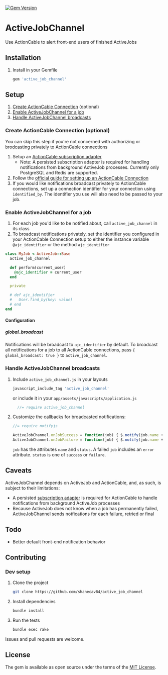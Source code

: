 [![Gem Version](https://badge.fury.io/rb/active_job_channel.svg)](https://badge.fury.io/rb/active_job_channel)

# ActiveJobChannel
Use ActionCable to alert front-end users of finished ActiveJobs

## Installation
1. Install in your Gemfile

    ```ruby
    gem 'active_job_channel'
    ```

## Setup
1. [Create ActionCable Connection](#create-actioncable-connection-optional) (optional)
2. [Enable ActiveJobChannel for a job](#enable-activejobchannel-for-a-job)
3. [Handle ActiveJobChannel broadcasts](#handle-activejobchannel-broadcasts)

### Create ActionCable Connection (optional)

You can skip this step if you're not concerned with authorizing or brodcasting 
privately to ActionCable connections

1. Setup an [ActionCable subscription adapter](http://edgeguides.rubyonrails.org/action_cable_overview.html#subscription-adapter)
    * Note: A persisted subscription adapter is required for handling notifications
    from background ActiveJob processes. Currently only PostgreSQL and Redis
    are supported.
2. Follow the [official guide for setting up an ActionCable Connection](http://guides.rubyonrails.org/action_cable_overview.html#server-side-components-connections)
3. If you would like notifications broadcast privately to ActionCable 
    connections, set up a connection identifier for your connection using 
    `identified_by`. The identifier you use will also need to be passed to your 
    job.

### Enable ActiveJobChannel for a job
1. For each job you'd like to be notified about, call `active_job_channel` in 
    its class
2. To broadcast notifications privately, set the identifier you configured in
    your ActionCable Connection setup to either the instance variable 
    `@ajc_identifier` or the method `ajc_identifier`

```ruby
class MyJob < ActiveJob::Base
  active_job_channel

  def perform(current_user)
    @ajc_identifier = current_user
  end

  private

  # def ajc_identifier
  #   User.find_by(key: value)
  # end
end
```

#### Configuration

##### global_broadcast

Notifications will be broadcast to `ajc_identifier` by default. To broadcast
all notifications for a job to all ActionCable connections, pass 
`{ global_broadcast: true }` to `active_job_channel`.

### Handle ActiveJobChannel broadcasts

1. Include `active_job_channel.js` in your layouts

    ```ruby
    javascript_include_tag 'active_job_channel'
    ```

    or include it in your `app/assets/javascripts/application.js`

    ```javascript
      //= require active_job_channel
    ```

2. Customize the callbacks for broadcasted notifications:

    ```javascript
    //= require notifyjs

    ActiveJobChannel.onJobSuccess = function(job) { $.notify(job.name + ' succeeded!') }; 
    ActiveJobChannel.onJobFailure = function(job) { $.notify(job.name + ' failed!') };
    ```

    `job` has the attributes `name` and `status`. A failed `job` includes an 
    `error` attribute. `status` is one of `success` or `failure`. 


## Caveats
ActiveJobChannel depends on ActiveJob and ActionCable, and, as such, is
subject to their limitations:

* A persisted [subscription adapter](http://guides.rubyonrails.org/action_cable_overview.html#subscription-adapter)
is required for ActionCable to handle notifications from background 
ActiveJob processes
* Because ActiveJob does not know when a job has permanently failed, 
ActiveJobChannel sends notfications for each failure, retried or final

## Todo
- Better default front-end notification behavior

## Contributing

### Dev setup

1. Clone the project
   ```bash
   git clone https://github.com/shanecav84/active_job_channel
   ```
2. Install dependencies
   ```bash
   bundle install
   ```
3. Run the tests
   ```bash
   bundle exec rake
   ```
   
Issues and pull requests are welcome.

## License
The gem is available as open source under the terms of the [MIT License](http://opensource.org/licenses/MIT).
